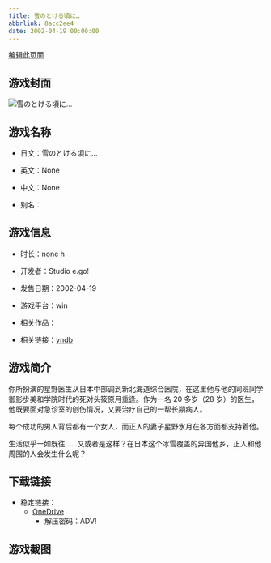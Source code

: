 ```yaml
---
title: 雪のとける頃に…
abbrlink: 8acc2ee4
date: 2002-04-19 00:00:00
---
```

[编辑此页面](https://github.com/ACG-3/ADV3-source/blob/main/source/_posts/games/%E9%9B%AA%E3%81%AE%E3%81%A8%E3%81%91%E3%82%8B%E9%A0%83%E3%81%AB%E2%80%A6.md)

## 游戏封面

![雪のとける頃に…](https://pan.timero.xyz/d/onedrive/img_lib_001/%E9%9B%AA%E3%81%AE%E3%81%A8%E3%81%91%E3%82%8B%E9%A0%83%E3%81%AB%E2%80%A6_cover.avif)


## 游戏名称

- 日文：雪のとける頃に…
- 英文：None
- 中文：None

- 别名：


## 游戏信息

- 时长：none h
- 开发者：Studio e.go!
- 发售日期：2002-04-19
- 游戏平台：win
- 相关作品：

- 相关链接：[vndb](https://vndb.org/v2536)


## 游戏简介

你所扮演的星野医生从日本中部调到新北海道综合医院，在这里他与他的同班同学御影步美和学院时代的死对头筱原月重逢。作为一名 20 多岁（28 岁）的医生，他既要面对急诊室的创伤情况，又要治疗自己的一帮长期病人。

每个成功的男人背后都有一个女人，而正人的妻子星野水月在各方面都支持着他。

生活似乎一如既往......又或者是这样？在日本这个冰雪覆盖的异国他乡，正人和他周围的人会发生什么呢？




## 下载链接

- 稳定链接：
    - [OneDrive](https://pan.timero.xyz/onedrive/adv_lib_001/%E9%9B%AA%E3%81%AE%E3%81%A8%E3%81%91%E3%82%8B%E9%A0%83%E3%81%AB%E2%80%A6)
        - 解压密码：ADV!



## 游戏截图


